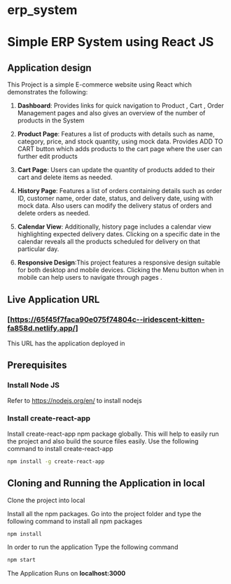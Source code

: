 # erp_system

# Simple ERP System using React JS 

## Application design

This Project is a simple E-commerce website using React which demonstrates the following:

1. **Dashboard**: Provides links for quick navigation to Product , Cart , Order Management pages and also gives an overview of the number of products in the System
   
2. **Product Page**: Features a list of products with details such as name, category, price, and stock quantity, using mock data. Provides ADD TO CART button which adds products to the cart page where the user can further edit products
   
3. **Cart Page**: Users can update the quantity of products added to their cart and delete items as needed.
   
4. **History Page**: Features a list of orders containing details such as order ID, customer name, order date, status, and delivery date, using with mock data. Also users can modify the delivery status of orders and delete orders as needed.
   
5. **Calendar View**: Additionally, history page includes a calendar view highlighting expected delivery dates. Clicking on a specific date in the calendar reveals all the products scheduled for delivery on that particular day.

6. **Responsive Design**:This project features a responsive design suitable for both desktop and mobile devices. Clicking the Menu button when in mobile can help users to navigate through pages .


## Live Application URL

### [https://65f45f7faca90e075f74804c--iridescent-kitten-fa858d.netlify.app/]
This URL has the application deployed in

## Prerequisites

### Install Node JS
Refer to https://nodejs.org/en/ to install nodejs

### Install create-react-app
Install create-react-app npm package globally. This will help to easily run the project and also build the source files easily. Use the following command to install create-react-app

```bash
npm install -g create-react-app
```

## Cloning and Running the Application in local

Clone the project into local

Install all the npm packages. Go into the project folder and type the following command to install all npm packages

```bash
npm install
```

In order to run the application Type the following command

```bash
npm start
```

The Application Runs on **localhost:3000**


